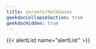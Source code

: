 ```yaml
---
title: servers/databases
geekdocCollapseSection: true
geekdocHidden: true
---
```


{{< alertList name="alertList" >}}